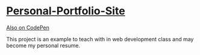 # [Personal-Portfolio-Site](https://devmilanian.github.io/Personal-Portfolio/)

[Also on CodePen](https://codepen.io/IanM775/full/YzeJWGP)

This project is an example to teach with in web development class and may become my personal resume.